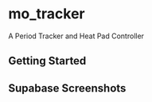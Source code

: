 # mo_tracker

A Period Tracker and Heat Pad Controller

## Getting Started



## Supabase Screenshots

[auth]: https://github.com/aharshit123456/Mo_Tracker/blob/master/AuthSupabase.png "Auth"
 
[database]: https://github.com/aharshit123456/Mo_Tracker/blob/master/DbSupabase.png "Database"


